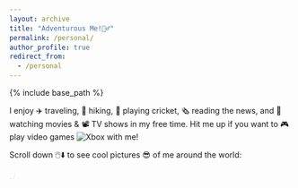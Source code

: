 ```yaml
---
layout: archive
title: "Adventurous Me!🤸‍♂️"
permalink: /personal/
author_profile: true
redirect_from:
  - /personal
---
```


{% include base_path %}

I enjoy ✈️ traveling, 🥾 hiking, 🏏 playing cricket, 🗞️ reading the news, and 🍿 watching movies & 📽️ TV shows in my free time. Hit me up if you want to 🎮 play video games <img src="https://cdn3.emoji.gg/emojis/3139_Xbox.png" width="15px" height="15px" alt="Xbox"> with me!  

Scroll down 🖱️⬇️ to see cool pictures 😎 of me around the world: 
<script src="https://cdn.jsdelivr.net/npm/typed.js@2.0.12"></script>
<style>
.cursor {
  display: inline-block;
  animation: blink 0.7s infinite;
  position: relative;
}
@keyframes blink {
  0%, 100% {
    opacity: 1;
  }
  50% {
    opacity: 0;
  }
}
</style>
<span id="typed-text"></span><span class="cursor">_/</span>
<div class="social-links mt-3 text-center" style="font-size: xx-large"></div>
<script>
document.addEventListener("DOMContentLoaded", function() {
  var typed = new Typed('#typed-text', {
    strings: ["(Psst... there's something special for those who scroll all the way to the end 😉)"],
    typeSpeed: 50,
    backSpeed: 50,
    backDelay: 1000,
    startDelay: 500,
    loop: true
  });
});
</script>

<div class="container">
  <img src="/images/WhatsApp Image 2024-05-26 at 19.32.02_180d4cf9.jpg" class="image">
  <img src="/images/WhatsApp Image 2024-05-26 at 19.32.03_2896198e.jpg" class="image">
  <img src="/images/nick.jpg" class="image">
  <img src="/images/WhatsApp Image 2024-05-26 at 19.32.02_bf5bccb7.jpg" class="image">
  <img src="/images/chiara.jpg" class="image">
  <img src="/images/WhatsApp Image 2024-05-26 at 19.32.03_5ea38d29.jpg" class="image">
  <img src="/images/grouppic.jpg" class="image">
  <img src="/images/WhatsApp Image 2024-05-26 at 19.32.03_cd38722a.jpg" class="image">
  <img src="/images/WhatsApp Image 2024-05-26 at 19.32.03_21151693.jpg" class="image">
</div>
<style>
  .container {
    width: 100%;
    max-width: 800px;
    margin: 20px auto;
    overflow: hidden;
  }
  .image {
    width: 100%;
    height: 100%;
    margin: 20px 0;
    opacity: 0;
    transform: translateX(-50px);
    transition: opacity 0.8s ease-out, transform 0.8s ease-out;
  }
  .image.show {
    opacity: 1;
    transform: translateX(0);
  }
</style>
<script>
  document.addEventListener("DOMContentLoaded", function() {
    const images = document.querySelectorAll('.image');
    const observer = new IntersectionObserver(entries => {
      entries.forEach(entry => {
        if (entry.isIntersecting) {
          entry.target.classList.add('show');
        } else {
          entry.target.classList.remove('show');
        }
      });
    });
    images.forEach(image => {
      observer.observe(image);
    });
  });
</script>

The secret behind my success. Forever grateful to my family 👨🏻‍👩🏻‍👧🏻‍👦🏻!!! 

<div class="container1">
  <img src="/images/femily.jpg" class="image1">
</div>
<style>
  .container1 {
    width: 100%;
    max-width: 800px;
    margin: 20px auto;
    overflow: hidden;
  }
  .image1 {
    width: 100%;
    height: 100%;
    margin: 20px 0;
    opacity: 0;
    transform: translateX(50px);
    transition: opacity 0.8s ease-out, transform 0.8s ease-out;
  }
  .image1.show {
    opacity: 1;
    transform: translateX(0);
  }
</style>
<script>
  document.addEventListener("DOMContentLoaded", function() {
    const images = document.querySelectorAll('.image1');
    const observer = new IntersectionObserver(entries => {
      entries.forEach(entry => {
        if (entry.isIntersecting) {
          entry.target.classList.add('show');
        } else {
          entry.target.classList.remove('show');
        }
      });
    });
    images.forEach(image => {
      observer.observe(image);
    });
  });
</script>
